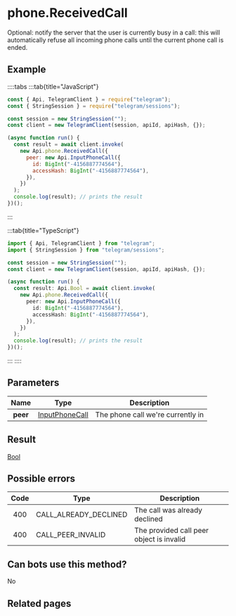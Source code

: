 # phone.ReceivedCall

Optional: notify the server that the user is currently busy in a call: this will automatically refuse all incoming phone calls until the current phone call is ended.

## Example

::::tabs
:::tab{title="JavaScript"}

```js
const { Api, TelegramClient } = require("telegram");
const { StringSession } = require("telegram/sessions");

const session = new StringSession("");
const client = new TelegramClient(session, apiId, apiHash, {});

(async function run() {
  const result = await client.invoke(
    new Api.phone.ReceivedCall({
      peer: new Api.InputPhoneCall({
        id: BigInt("-4156887774564"),
        accessHash: BigInt("-4156887774564"),
      }),
    })
  );
  console.log(result); // prints the result
})();
```

:::

:::tab{title="TypeScript"}

```ts
import { Api, TelegramClient } from "telegram";
import { StringSession } from "telegram/sessions";

const session = new StringSession("");
const client = new TelegramClient(session, apiId, apiHash, {});

(async function run() {
  const result: Api.Bool = await client.invoke(
    new Api.phone.ReceivedCall({
      peer: new Api.InputPhoneCall({
        id: BigInt("-4156887774564"),
        accessHash: BigInt("-4156887774564"),
      }),
    })
  );
  console.log(result); // prints the result
})();
```

:::
::::

## Parameters

|   Name   | Type                                                            | Description                       |
| :------: | --------------------------------------------------------------- | --------------------------------- |
| **peer** | [InputPhoneCall](https://core.telegram.org/type/InputPhoneCall) | The phone call we're currently in |

## Result

[Bool](https://core.telegram.org/type/Bool)

## Possible errors

| Code | Type                  | Description                              |
| :--: | --------------------- | ---------------------------------------- |
| 400  | CALL_ALREADY_DECLINED | The call was already declined            |
| 400  | CALL_PEER_INVALID     | The provided call peer object is invalid |

## Can bots use this method?

No

## Related pages
